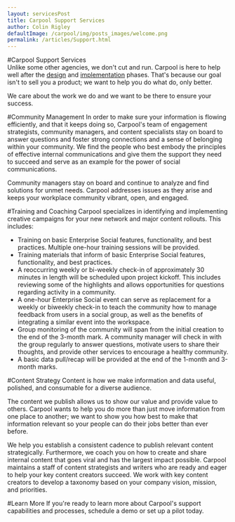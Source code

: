 ```yaml
---
layout: servicesPost
title: Carpool Support Services
author: Colin Rigley
defaultImage: /carpool/img/posts_images/welcome.png
permalink: /articles/Support.html
---
```

#Carpool Support Services  
Unlike some other agencies, we don't cut and run. Carpool is here to help well after the [design](/articles/Environment-Design.html "Environment Design") and [implementation](/articles/Implementation.html "Implementation Strategy") phases. That's because our goal isn't to sell you a product; we want to help you do what do, only better.  

We care about the work we do and we want to be there to ensure your success.  

#Community Management
In order to make sure your information is flowing efficiently, and that it keeps doing so, Carpool's team of engagement strategists, community managers, and content specialists stay on board to answer questions and foster strong connections and a sense of belonging within your community. We find the people who best embody the principles of effective internal communications and give them the support they need to succeed and serve as an example for the power of social communications.  

Community managers stay on board and continue to analyze and find solutions for unmet needs. Carpool addresses issues as they arise and keeps your workplace community vibrant, open, and engaged.  

#Training and Coaching
Carpool specializes in identifying and implementing creative campaigns for your new network and major content rollouts. This includes:

+   Training on basic Enterprise Social features, functionality, and best practices. Multiple one-hour training sessions will be provided.
+   Training materials that inform of basic Enterprise Social features, functionality, and best practices.
+   A reoccurring weekly or bi-weekly check-in of approximately 30 minutes in length will be scheduled upon project kickoff. This includes reviewing some of the highlights and allows opportunities for questions regarding activity in a community.
+   A one-hour Enterprise Social event can serve as replacement for a weekly or biweekly check-in to teach the community how to manage feedback from users in a social group, as well as the benefits of integrating a similar event into the workspace.
+   Group monitoring of the community will span from the initial creation to the end of the 3-month mark. A community manager will check in with the group regularly to answer questions, motivate users to share their thoughts, and provide other services to encourage a healthy community.
+   A basic data pull/recap will be provided at the end of the 1-month and 3-month marks.
 
#Content Strategy
Content is how we make information and data useful, polished, and consumable for a diverse audience.  

The content we publish allows us to show our value and provide value to others. Carpool wants to help you do more than just move information from one place to another; we want to show you how best to make that information relevant so your people can do their jobs better than ever before.  

We help you establish a consistent cadence to publish relevant content strategically. Furthermore, we coach you on how to create and share internal content that goes viral and has the largest impact possible. Carpool maintains a staff of content strategists and writers who are ready and eager to help your key content creators succeed. We work with key content creators to develop a taxonomy based on your company vision, mission, and priorities.  

#Learn More
If you're ready to learn more about Carpool's support capabilities and processes, schedule a demo or set up a pilot today.